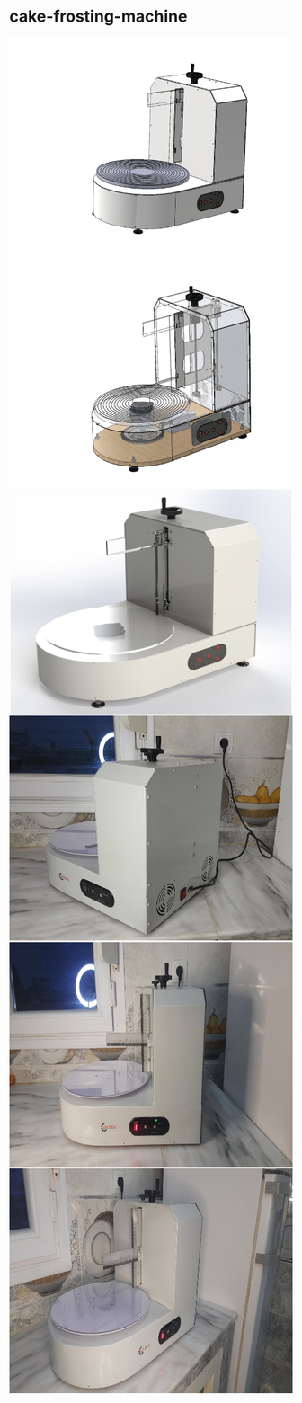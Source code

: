 # cake-frosting-machine

 <div>
 <p align="center">
  <img src="https://raw.githubusercontent.com/Mahfoudh-Aggoun/cake-frosting-machine/refs/heads/main/renders/total_assembly(1.5).PNG" height="400" >
  <img src="https://raw.githubusercontent.com/Mahfoudh-Aggoun/cake-frosting-machine/refs/heads/main/renders/total_assembly(1.5)transparent.PNG" height="400" >
  <img src="https://raw.githubusercontent.com/Mahfoudh-Aggoun/cake-frosting-machine/refs/heads/main/renders/Untitled%20Project%2010.jpg" height="400" >
  <img src="https://raw.githubusercontent.com/Mahfoudh-Aggoun/cake-frosting-machine/refs/heads/main/01.jpeg" height="400" >
  <img src="https://raw.githubusercontent.com/Mahfoudh-Aggoun/cake-frosting-machine/refs/heads/main/02.jpeg" height="400" >
  <img src="https://raw.githubusercontent.com/Mahfoudh-Aggoun/cake-frosting-machine/refs/heads/main/03.jpeg" height="400" >
 
 <div>
 
